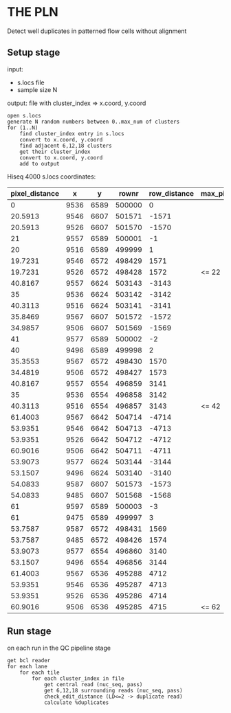THE PLN
=======

Detect well duplicates in patterned flow cells without alignment

Setup stage
-----------

input:

* s.locs file
* sample size N
        
output: file with cluster_index => x.coord, y.coord

    open s.locs
    generate N random numbers between 0..max_num of clusters
    for (1..N)
        find cluster_index entry in s.locs
        convert to x.coord, y.coord
        find adjacent 6,12,18 clusters
        get their cluster_index
        convert to x.coord, y.coord
        add to output

Hiseq 4000 s.locs coordinates:

| pixel_distance | x | y | rownr | row_distance | max_pix_dist | pixel_distance | x | y | rownr | row_distance | max_pix_dist | pixel_distance | x | y | rownr | row_distance | max_pix_dist |
| --- | --- | --- | --- | --- | --- | --- | --- | --- | --- | --- | --- | --- | --- | --- | --- | --- | --- |
| 0 | 9536 | 6589 | 500000 | 0 |  | 0 | 18101 | 12181 | 1000000 | 0 |  | 0 | 21268 | 998 | 1000 | 0 |
| 20.5913 | 9546 | 6607 | 501571 | -1571 |  | 19.7231 | 18111 | 12198 | 1001571 | -1571 |  | 19.7231 | 21278 | 1015 | 2571 | -1571 |
| 20.5913 | 9526 | 6607 | 501570 | -1570 |  | 19.7231 | 18091 | 12198 | 1001570 | -1570 |  | 20.2485 | 21257 | 1015 | 2570 | -1570 |
| 21 | 9557 | 6589 | 500001 | -1 |  | 21 | 18122 | 12181 | 1000001 | -1 |  | 20 | 21288 | 998 | 1001 | -1 |
| 20 | 9516 | 6589 | 499999 | 1 |  | 20 | 18081 | 12181 | 999999 | 1 |  | 21 | 21247 | 998 | 999 | 1 |
| 19.7231 | 9546 | 6572 | 498429 | 1571 |  | 20.5913 | 18111 | 12163 | 998429 | 1571 |  |  |  |  |  |  |
| 19.7231 | 9526 | 6572 | 498428 | 1572 | <= 22 | 20.5913 | 18091 | 12163 | 998428 | 1572 |  |  |  |  |  |  |
| 40.8167 | 9557 | 6624 | 503143 | -3143 |  | 40.8167 | 18122 | 12216 | 1003143 | -3143 |  | 40.3113 | 21288 | 1033 | 4143 | -3143 |
| 35 | 9536 | 6624 | 503142 | -3142 |  | 35 | 18101 | 12216 | 1003142 | -3142 |  | 35 | 21268 | 1033 | 4142 | -3142 |
| 40.3113 | 9516 | 6624 | 503141 | -3141 |  | 40.3113 | 18081 | 12216 | 1003141 | -3141 |  | 40.8167 | 21247 | 1033 | 4141 | -3141 |
| 35.8469 | 9567 | 6607 | 501572 | -1572 |  | 35.3553 | 18132 | 12198 | 1001572 | -1572 |  | 34.4819 | 21298 | 1015 | 2572 | -1572 |
| 34.9857 | 9506 | 6607 | 501569 | -1569 |  | 34.4819 | 18071 | 12198 | 1001569 | -1569 |  | 35.3553 | 21237 | 1015 | 2569 | -1569 |
| 41 | 9577 | 6589 | 500002 | -2 |  | 41 | 18142 | 12181 | 1000002 | -2 |  | 40 | 21308 | 998 | 1002 | -2 |
| 40 | 9496 | 6589 | 499998 | 2 |  | 40 | 18061 | 12181 | 999998 | 2 |  | 41 | 21227 | 998 | 998 | 2 |
| 35.3553 | 9567 | 6572 | 498430 | 1570 |  | 35.8469 | 18132 | 12163 | 998430 | 1570 |  |  |  |  |  |  |
| 34.4819 | 9506 | 6572 | 498427 | 1573 |  | 34.9857 | 18071 | 12163 | 998427 | 1573 |  |  |  |  |  |  |
| 40.8167 | 9557 | 6554 | 496859 | 3141 |  | 40.8167 | 18122 | 12146 | 996859 | 3141 |  |  |  |  |  |  |
| 35 | 9536 | 6554 | 496858 | 3142 |  | 35 | 18101 | 12146 | 996858 | 3142 |  |  |  |  |  |  |
| 40.3113 | 9516 | 6554 | 496857 | 3143 | <= 42 | 40.3113 | 18081 | 12146 | 996857 | 3143 |  |  |  |  |  |  |
| 61.4003 | 9567 | 6642 | 504714 | -4714 |  | 61.4003 | 18132 | 12234 | 1004714 | -4714 |  | 60.0333 | 21298 | 1050 | 5714 | -4714 |
| 53.9351 | 9546 | 6642 | 504713 | -4713 |  | 53.9351 | 18111 | 12234 | 1004713 | -4713 |  | 52.9528 | 21278 | 1050 | 5713 | -4713 |
| 53.9351 | 9526 | 6642 | 504712 | -4712 |  | 53.9351 | 18091 | 12234 | 1004712 | -4712 |  | 53.1507 | 21257 | 1050 | 5712 | -4712 |
| 60.9016 | 9506 | 6642 | 504711 | -4711 |  | 60.9016 | 18071 | 12234 | 1004711 | -4711 |  | 60.5392 | 21237 | 1050 | 5711 | -4711 |
| 53.9073 | 9577 | 6624 | 503144 | -3144 |  | 53.9073 | 18142 | 12216 | 1003144 | -3144 |  | 53.1507 | 21308 | 1033 | 4144 | -3144 |
| 53.1507 | 9496 | 6624 | 503140 | -3140 |  | 53.1507 | 18061 | 12216 | 1003140 | -3140 |  | 53.9073 | 21227 | 1033 | 4140 | -3140 |
| 54.0833 | 9587 | 6607 | 501573 | -1573 |  | 53.7587 | 18152 | 12198 | 1001573 | -1573 |  | 52.811 | 21318 | 1015 | 2573 | -1573 |
| 54.0833 | 9485 | 6607 | 501568 | -1568 |  | 52.811 | 18051 | 12198 | 1001568 | -1568 |  | 53.7587 | 21217 | 1015 | 2568 | -1568 |
| 61 | 9597 | 6589 | 500003 | -3 |  | 61 | 18162 | 12181 | 1000003 | -3 |  | 60 | 21328 | 998 | 1003 | -3 |
| 61 | 9475 | 6589 | 499997 | 3 |  | 61 | 18040 | 12181 | 999997 | 3 |  | 61 | 21207 | 998 | 997 | 3 |
| 53.7587 | 9587 | 6572 | 498431 | 1569 |  | 54.0833 | 18152 | 12163 | 998431 | 1569 |  |  |  |  |  |  |
| 53.7587 | 9485 | 6572 | 498426 | 1574 |  | 53.1413 | 18051 | 12163 | 998426 | 1574 |  |  |  |  |  |  |
| 53.9073 | 9577 | 6554 | 496860 | 3140 |  | 53.9073 | 18142 | 12146 | 996860 | 3140 |  |  |  |  |  |  |
| 53.1507 | 9496 | 6554 | 496856 | 3144 |  | 53.1507 | 18061 | 12146 | 996856 | 3144 |  |  |  |  |  |  |
| 61.4003 | 9567 | 6536 | 495288 | 4712 |  | 61.4003 | 18132 | 12128 | 995288 | 4712 |  |  |  |  |  |  |
| 53.9351 | 9546 | 6536 | 495287 | 4713 |  | 53.9351 | 18111 | 12128 | 995287 | 4713 |  |  |  |  |  |  |
| 53.9351 | 9526 | 6536 | 495286 | 4714 |  | 53.9351 | 18091 | 12128 | 995286 | 4714 |  |  |  |  |  |  |
| 60.9016 | 9506 | 6536 | 495285 | 4715 | <= 62 | 60.9016 | 18071 | 12128 | 995285 | 4715 |  |  |  |  |  |  |

Run stage
---------

on each run in the QC pipeline stage

    get bcl reader
    for each lane
        for each tile
            for each cluster_index in file
                get central read (nuc_seq, pass)
                get 6,12,18 surrounding reads (nuc_seq, pass)
                check_edit_distance (LD<=2 -> duplicate read)
                calculate %duplicates



